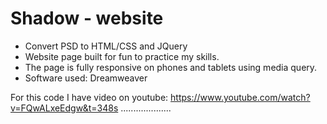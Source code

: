 # Shadow - website

* Convert PSD to HTML/CSS and JQuery
* Website page built for fun to practice my skills.
* The page is fully responsive on phones and tablets using media query.
* Software used: Dreamweaver

For this code I have video on youtube: 
https://www.youtube.com/watch?v=FQwALxeEdgw&t=348s
....................
